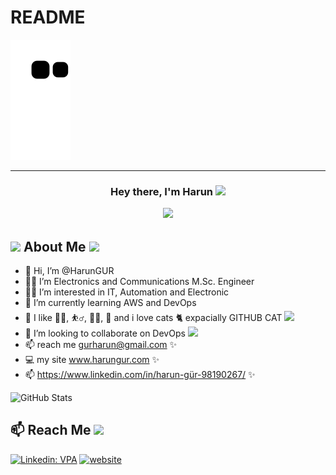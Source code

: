 # README

![snake svg](https://github.com/HRNGR/HRNGR/blob/output/github-contribution-grid-snake.svg)

---------------

<h3 align="center">Hey there, I'm Harun  <img src="https://media.giphy.com/media/hvRJCLFzcasrR4ia7z/giphy.gif" width="28">

  
<a href="#"><img width="50%" height="auto" src="![image](https://user-images.githubusercontent.com/96360040/158347720-eccfe991-1374-49d0-a3b7-3047b362fe7c.png)" height="75px"/></a>

## <img src="https://user-images.githubusercontent.com/96360040/158361364-108b1c19-f72a-46b7-bc6a-e0f43ad2c8fa.png" width="5%"> About Me <img src="https://user-images.githubusercontent.com/96360040/158361364-108b1c19-f72a-46b7-bc6a-e0f43ad2c8fa.png" width="5%">
 
  
  
- 👋 Hi, I’m @HarunGUR
- 👨‍🎓 I’m Electronics and Communications M.Sc. Engineer
- 👨‍🏫 I’m interested in IT, Automation and Electronic
- 👀 I’m currently learning AWS and DevOps 
- 🥇 I like 🏊‍♂, ⛹‍♂, 🚵‍♂, 🎣 and i love cats 🐈 expacially GITHUB CAT <img src="https://user-images.githubusercontent.com/96360040/158361364-108b1c19-f72a-46b7-bc6a-e0f43ad2c8fa.png" width="3%">
- 💞️ I’m looking to collaborate on DevOps <img src="![image](https://user-images.githubusercontent.com/96360040/158363910-66a2b08c-1865-4b8b-8aaf-2fe7a8354651.png)
" width="3%">
- 📫 reach me gurharun@gmail.com  ✨
- 💻 my site www.harungur.com   ✨
- 📫 https://www.linkedin.com/in/harun-gür-98190267/   ✨
  
![GitHub Stats](https://github-readme-stats.vercel.app/api?username=HRNGR&theme=radical)

  
## 📫 Reach Me <img src='https://raw.githubusercontent.com/ShahriarShafin/ShahriarShafin/main/Assets/handshake.gif' width="70px">

[![Linkedin: VPA](https://img.shields.io/badge/linkedin-%230077B5.svg?&style=for-the-badge&logo=linkedin&logoColor=white)](https://www.linkedin.com/in/harun-gür-98190267/)
[![website](https://img.shields.io/badge/gmail-f1f2f6.svg?&style=for-the-badge&logo=gmail&logoColor=red)](mailto:gurharun@gmail.com)
  
<!---
HRNGR/HRNGR is a ✨ special ✨ repository because its `README.md` (this file) appears on your GitHub profile.
You can click the Preview link to take a look at your changes.
--->
